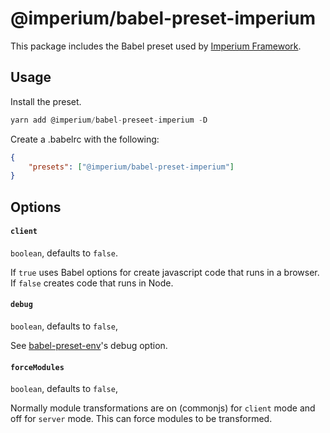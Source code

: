 # @imperium/babel-preset-imperium
This package includes the Babel preset used by [Imperium Framework](https://github.com/darkadept/imperium).

## Usage
Install the preset.

```js
yarn add @imperium/babel-preseet-imperium -D
```

Create a .babelrc with the following:

```json
{
	"presets": ["@imperium/babel-preset-imperium"]
}
```

## Options

#### `client`
`boolean`, defaults to `false`.

If `true` uses Babel options for create javascript code that runs in a browser. If `false` creates
code that runs in Node.

#### `debug`
`boolean`, defaults to `false`,

See [babel-preset-env](https://babeljs.io/docs/en/babel-preset-env/#debug)'s debug option.

#### `forceModules`
`boolean`, defaults to `false`,

Normally module transformations are on (commonjs) for `client` mode and off for `server` mode.
This can force modules to be transformed.
